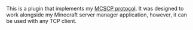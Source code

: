 This is a plugin that implements my [MCSCP protocol](https://docs.google.com/spreadsheets/d/1frGQdqzLz9wJeY-nf20zOYkastzBKq3O8vzlkrTdRmo/edit?usp=sharing). It was designed to work alongside my Minecraft server manager application, however, it can be used with any TCP client. 
